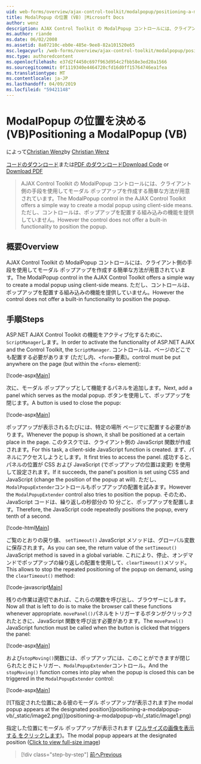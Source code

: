 ```yaml
---
uid: web-forms/overview/ajax-control-toolkit/modalpopup/positioning-a-modalpopup-vb
title: ModalPopup の位置 (VB) |Microsoft Docs
author: wenz
description: AJAX Control Toolkit の ModalPopup コントロールには、クライアント側の手段を使用してモーダル ポップアップを作成する簡単な方法が用意されています。 ただし、制御は提供されませんをしています.
ms.author: riande
ms.date: 06/02/2008
ms.assetid: 8a07210c-eb0e-485e-9ee8-82a101520e65
msc.legacyurl: /web-forms/overview/ajax-control-toolkit/modalpopup/positioning-a-modalpopup-vb
msc.type: authoredcontent
ms.openlocfilehash: e37d2f4450c697f963d954c2fbb58e3ed20a1566
ms.sourcegitcommit: 0f1119340e4464720cfd16d0ff15764746ea1fea
ms.translationtype: MT
ms.contentlocale: ja-JP
ms.lasthandoff: 04/09/2019
ms.locfileid: "59421148"
---
```

# <a name="positioning-a-modalpopup-vb"></a><span data-ttu-id="b630c-104">ModalPopup の位置を決める (VB)</span><span class="sxs-lookup"><span data-stu-id="b630c-104">Positioning a ModalPopup (VB)</span></span>

<span data-ttu-id="b630c-105">によって[Christian Wenz](https://github.com/wenz)</span><span class="sxs-lookup"><span data-stu-id="b630c-105">by [Christian Wenz](https://github.com/wenz)</span></span>

<span data-ttu-id="b630c-106">[コードのダウンロード](http://download.microsoft.com/download/2/4/0/24052038-f942-4336-905b-b60ae56f0dd5/ModalPopup4.vb.zip)または[PDF のダウンロード](http://download.microsoft.com/download/b/6/a/b6ae89ee-df69-4c87-9bfb-ad1eb2b23373/modalpopup4VB.pdf)</span><span class="sxs-lookup"><span data-stu-id="b630c-106">[Download Code](http://download.microsoft.com/download/2/4/0/24052038-f942-4336-905b-b60ae56f0dd5/ModalPopup4.vb.zip) or [Download PDF](http://download.microsoft.com/download/b/6/a/b6ae89ee-df69-4c87-9bfb-ad1eb2b23373/modalpopup4VB.pdf)</span></span>

> <span data-ttu-id="b630c-107">AJAX Control Toolkit の ModalPopup コントロールには、クライアント側の手段を使用してモーダル ポップアップを作成する簡単な方法が用意されています。</span><span class="sxs-lookup"><span data-stu-id="b630c-107">The ModalPopup control in the AJAX Control Toolkit offers a simple way to create a modal popup using client-side means.</span></span> <span data-ttu-id="b630c-108">ただし、コントロールは、ポップアップを配置する組み込みの機能を提供していません。</span><span class="sxs-lookup"><span data-stu-id="b630c-108">However the control does not offer a built-in functionality to position the popup.</span></span>


## <a name="overview"></a><span data-ttu-id="b630c-109">概要</span><span class="sxs-lookup"><span data-stu-id="b630c-109">Overview</span></span>

<span data-ttu-id="b630c-110">AJAX Control Toolkit の ModalPopup コントロールには、クライアント側の手段を使用してモーダル ポップアップを作成する簡単な方法が用意されています。</span><span class="sxs-lookup"><span data-stu-id="b630c-110">The ModalPopup control in the AJAX Control Toolkit offers a simple way to create a modal popup using client-side means.</span></span> <span data-ttu-id="b630c-111">ただし、コントロールは、ポップアップを配置する組み込みの機能を提供していません。</span><span class="sxs-lookup"><span data-stu-id="b630c-111">However the control does not offer a built-in functionality to position the popup.</span></span>

## <a name="steps"></a><span data-ttu-id="b630c-112">手順</span><span class="sxs-lookup"><span data-stu-id="b630c-112">Steps</span></span>

<span data-ttu-id="b630c-113">ASP.NET AJAX Control Toolkit の機能をアクティブ化するために、`ScriptManager`します。</span><span class="sxs-lookup"><span data-stu-id="b630c-113">In order to activate the functionality of ASP.NET AJAX and the Control Toolkit, the `ScriptManager`.</span></span> <span data-ttu-id="b630c-114">コントロールは、ページのどこでも配置する必要があります (ただし内、`<form>`要素)。</span><span class="sxs-lookup"><span data-stu-id="b630c-114">control must be put anywhere on the page (but within the `<form>` element):</span></span>

[!code-aspx[Main](positioning-a-modalpopup-vb/samples/sample1.aspx)]

<span data-ttu-id="b630c-115">次に、モーダル ポップアップとして機能するパネルを追加します。</span><span class="sxs-lookup"><span data-stu-id="b630c-115">Next, add a panel which serves as the modal popup.</span></span> <span data-ttu-id="b630c-116">ボタンを使用して、ポップアップを閉じます。</span><span class="sxs-lookup"><span data-stu-id="b630c-116">A button is used to close the popup:</span></span>

[!code-aspx[Main](positioning-a-modalpopup-vb/samples/sample2.aspx)]

<span data-ttu-id="b630c-117">ポップアップが表示されるたびには、特定の場所 ページでに配置する必要があります。</span><span class="sxs-lookup"><span data-stu-id="b630c-117">Whenever the popup is shown, it shall be positioned at a certain place in the page.</span></span> <span data-ttu-id="b630c-118">このタスクでは、クライアント側の JavaScript 関数が作成されます。</span><span class="sxs-lookup"><span data-stu-id="b630c-118">For this task, a client-side JavaScript function is created.</span></span> <span data-ttu-id="b630c-119">まず、パネルにアクセスしようとします。</span><span class="sxs-lookup"><span data-stu-id="b630c-119">It first tries to access the panel.</span></span> <span data-ttu-id="b630c-120">成功すると、パネルの位置が CSS および JavaScript (でポップアップの位置は変更) を使用して設定されます。</span><span class="sxs-lookup"><span data-stu-id="b630c-120">If it succeeds, the panel's position is set using CSS and JavaScript (change the position of the popup at will).</span></span> <span data-ttu-id="b630c-121">ただし、`ModalPopupExtender`コントロールもポップアップの配置を試みます。</span><span class="sxs-lookup"><span data-stu-id="b630c-121">However the `ModalPopupExtender` control also tries to position the popup.</span></span> <span data-ttu-id="b630c-122">そのため、JavaScript コードは、繰り返しの秒部分の 10 分ごと、ポップアップを配置します。</span><span class="sxs-lookup"><span data-stu-id="b630c-122">Therefore, the JavaScript code repeatedly positions the popup, every tenth of a second.</span></span>

[!code-html[Main](positioning-a-modalpopup-vb/samples/sample3.html)]

<span data-ttu-id="b630c-123">ご覧のとおりの戻り値、 `setTimeout()` JavaScript メソッドは、グローバル変数に保存されます。</span><span class="sxs-lookup"><span data-stu-id="b630c-123">As you can see, the return value of the `setTimeout()` JavaScript method is saved in a global variable.</span></span> <span data-ttu-id="b630c-124">これにより、停止、オンデマンドでポップアップの繰り返しの配置を使用して、`clearTimeout()`メソッド。</span><span class="sxs-lookup"><span data-stu-id="b630c-124">This allows to stop the repeated positioning of the popup on demand, using the `clearTimeout()` method:</span></span>

[!code-javascript[Main](positioning-a-modalpopup-vb/samples/sample4.js)]

<span data-ttu-id="b630c-125">残りの作業は適切であれば、これらの関数を呼び出し、ブラウザーにします。</span><span class="sxs-lookup"><span data-stu-id="b630c-125">Now all that is left to do is to make the browser call these functions whenever appropriate.</span></span> <span data-ttu-id="b630c-126">`movePanel()`パネルをトリガーするボタンがクリックされたときに、JavaScript 関数を呼び出す必要があります。</span><span class="sxs-lookup"><span data-stu-id="b630c-126">The `movePanel()` JavaScript function must be called when the button is clicked that triggers the panel:</span></span>

[!code-aspx[Main](positioning-a-modalpopup-vb/samples/sample5.aspx)]

<span data-ttu-id="b630c-127">および`stopMoving()`関数には、ポップアップには、このことができますが閉じられたときにトリガー、`ModalPopupExtender`コントロール。</span><span class="sxs-lookup"><span data-stu-id="b630c-127">And the `stopMoving()` function comes into play when the popup is closed this can be triggered in the `ModalPopupExtender` control:</span></span>

[!code-aspx[Main](positioning-a-modalpopup-vb/samples/sample6.aspx)]


[![T<span data-ttu-id="b630c-128">指定された位置にある彼のモーダル ポップアップが表示されます]</span><span class="sxs-lookup"><span data-stu-id="b630c-128">he modal popup appears at the designated position]</span></span>(positioning-a-modalpopup-vb/_static/image2.png)](positioning-a-modalpopup-vb/_static/image1.png)

<span data-ttu-id="b630c-129">指定した位置にモーダル ポップアップが表示されます ([フルサイズの画像を表示する をクリックします](positioning-a-modalpopup-vb/_static/image3.png))。</span><span class="sxs-lookup"><span data-stu-id="b630c-129">The modal popup appears at the designated position ([Click to view full-size image](positioning-a-modalpopup-vb/_static/image3.png))</span></span>

> [!div class="step-by-step"]
> [<span data-ttu-id="b630c-130">前へ</span><span class="sxs-lookup"><span data-stu-id="b630c-130">Previous</span></span>](handling-postbacks-from-a-modalpopup-vb.md)
